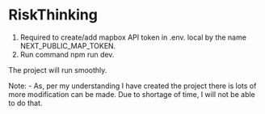 # RiskThinking

1. Required to create/add mapbox API token in .env. local by the name NEXT_PUBLIC_MAP_TOKEN.
2. Run command npm run dev.

The project will run smoothly.

Note: - As, per my understanding I have created the project there is lots of more modification can be made. Due to shortage of time, I will not be able to do that. 